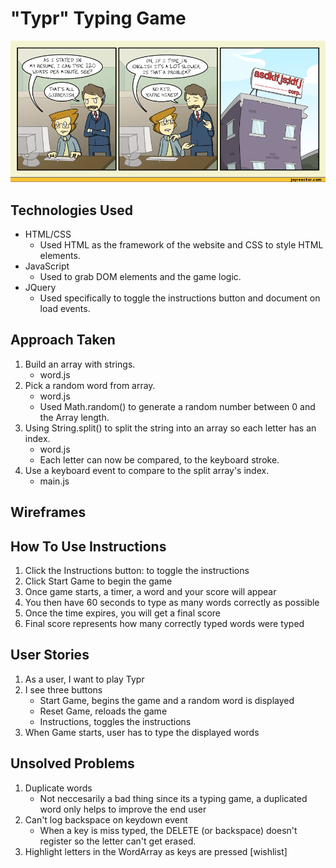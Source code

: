 # "Typr" Typing Game
![typing joke](./readme-assets/typing-joke.png)

## Technologies Used
* HTML/CSS
   * Used HTML as the framework of the website and CSS to style HTML elements.
* JavaScript
   * Used to grab DOM elements and the game logic.
* JQuery
   * Used specifically to toggle the instructions button and document on load events.

## Approach Taken
1. Build an array with strings.
   * word.js
2. Pick a random word from array.
   * word.js
   * Used Math.random() to generate a random number between 0 and the Array length.
3. Using String.split() to split the string into an array so each letter has an index.
   * word.js
   * Each letter can now be compared, to the keyboard stroke.
4. Use a keyboard event to compare to the split array's index.
   * main.js

## Wireframes

## How To Use Instructions
1. Click the Instructions button: to toggle the instructions
2. Click Start Game to begin the game
3. Once game starts, a timer, a word and your score will appear
4. You then have 60 seconds to type as many words correctly as possible
5. Once the time expires, you will get a final score
6. Final score represents how many correctly typed words were typed

## User Stories
1. As a user, I want to play Typr
2. I see three buttons
   * Start Game, begins the game and a random word is displayed
   * Reset Game, reloads the game
   * Instructions, toggles the instructions
3. When Game starts, user has to type the displayed words

## Unsolved Problems
1. Duplicate words
   * Not neccesarily a bad thing since its a typing game, a duplicated word only helps to improve the end user
2. Can't log backspace on keydown event
   * When a key is miss typed, the DELETE (or backspace) doesn't register so the letter can't get erased.
3. Highlight letters in the WordArray as keys are pressed [wishlist]